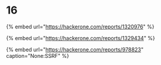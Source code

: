 # 16

{% embed url="https://hackerone.com/reports/1320976" %}

{% embed url="https://hackerone.com/reports/1329434" %}

{% embed url="https://hackerone.com/reports/978823" caption="None:SSRF" %}



